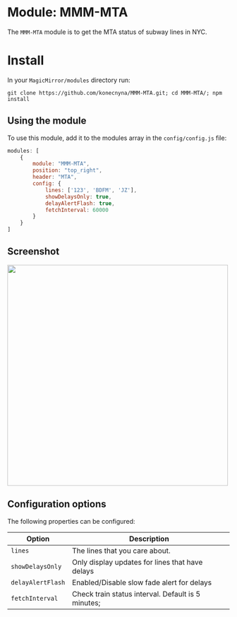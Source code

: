 # Module: MMM-MTA
The `MMM-MTA` module is to get the MTA status of subway lines in NYC.

# Install

In your `MagicMirror/modules` directory run:

```git clone https://github.com/konecnyna/MMM-MTA.git; cd MMM-MTA/; npm install```

## Using the module

To use this module, add it to the modules array in the `config/config.js` file:

````javascript
modules: [
	{
		module: "MMM-MTA",
		position: "top_right",
		header: "MTA",
		config: {
			lines: ['123', 'BDFM', 'JZ'],
			showDelaysOnly: true,
			delayAlertFlash: true,
			fetchInterval: 60000
		}
	}
]
````

## Screenshot

<img src="https://raw.githubusercontent.com/konecnyna/MMM-MTA/master/screenshot.png" width=500 />

## Configuration options

The following properties can be configured:

| Option | Description
| ------ | -----------
| `lines` | The lines that you care about.
| `showDelaysOnly` | Only display updates for lines that have delays
| `delayAlertFlash` | Enabled/Disable slow fade alert for delays
| `fetchInterval` | Check train status interval. Default is 5 minutes;
